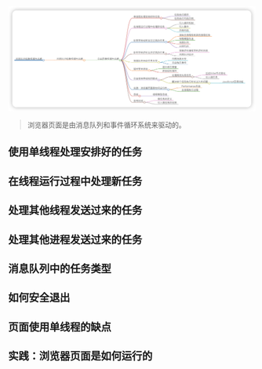 
![alt text](image.png)
> 浏览器页面是由消息队列和事件循环系统来驱动的。
## 使用单线程处理安排好的任务

## 在线程运行过程中处理新任务


## 处理其他线程发送过来的任务


## 处理其他进程发送过来的任务

## 消息队列中的任务类型

## 如何安全退出

## 页面使用单线程的缺点

## 实践：浏览器页面是如何运行的